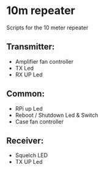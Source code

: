 # 10m repeater

Scripts for the 10 meter repeater

## Transmitter:
- Amplifier fan controller
- TX Led
- RX UP Led

## Common:
- RPi up Led
- Reboot / Shutdown Led & Switch
- Case fan controller

## Receiver:
- Squelch LED
- TX UP Led
